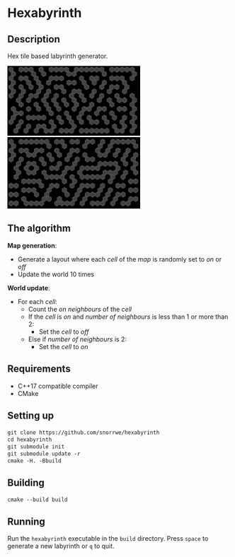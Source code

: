 # Hexabyrinth

## Description

Hex tile based labyrinth generator.

![exmaple0](docs/example0.png)
![exmaple1](docs/example1.png)

## The algorithm

__Map generation__:

- Generate a layout where each _cell_ of the _map_ is randomly set to _on_ or _off_
- Update the world 10 times

__World update__:

- For each _cell_:
    - Count the _on_ _neighbours_ of the _cell_
    - If the _cell_ is _on_ and _number of neighbours_ is less than 1 or more than 2:
        - Set the _cell_ to _off_
    - Else if _number of neighbours_ is 2:
        - Set the _cell_ to _on_

## Requirements

- C++17 compatible compiler
- CMake

## Setting up

```
git clone https://github.com/snorrwe/hexabyrinth
cd hexabyrinth
git submodule init
git submodule update -r
cmake -H. -Bbuild
```

## Building

```
cmake --build build
```

## Running

Run the `hexabyrinth` executable in the `build` directory. Press `space` to generate a new labyrinth or `q` to quit.

